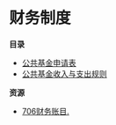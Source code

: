 # 财务制度
**目录**

- [公共基金申请表](公共基金申请表.md)
- [公共基金收入与支出规则](公共基金收入与支出规则.md)

**资源**
- [706财务账目.](assets/706财务账目.xlsx)